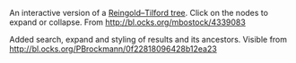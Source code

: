 An interactive version of a [Reingold–Tilford tree](/4339184). Click on the nodes to expand or collapse.
From http://bl.ocks.org/mbostock/4339083

Added search, expand and styling of results and its ancestors. Visible from http://bl.ocks.org/PBrockmann/0f22818096428b12ea23